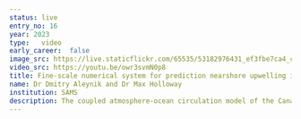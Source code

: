 ```yaml
---
status: live
entry_no: 16
year: 2023
type:   video 
early_career:  false 
image_src: https://live.staticflickr.com/65535/53182976431_ef3fbe7ca4_c_d.jpg
video_src: https://youtu.be/owr3svmN0p8
title: Fine-scale numerical system for prediction nearshore upwelling in Canaria Basin and carbon removal, 3D animation of temperature distribution 
name: Dr Dmitry Aleynik and Dr Max Holloway
institution: SAMS
description: The coupled atmosphere-ocean circulation model of the Canary Current Upwelling System predicts the timing and position of filaments and stripes of colder seawater enriched with higher levels of dissolved nutrients over five days.  The intake seawater pipes are feeding a prototype novel sustainable protein farm located in a desert area near the coast.  An unstructured Finite-Volume Coastal Ocean Model with unprecedented resolution (100m) allows assessment of the dispersion of de-acidified water discharged from shallow basins, where dissolved carbon dioxide is naturally consumed by growing microalgae. The ponds are the size of a football pitch, expected to scale up to 1000ha. Physical oceanographic measurements over different seasons helped to calibrate and then evaluate the accuracy of model predictions. Development of the weather (WRF) and ocean (FVCOM) components of the regional hydrodynamic modelling system, test runs on ARCHER2 HPC and visualization (cooperation with M.Holloway) were supported by Innovate-UK (Agri-SATT grant) and NERC. 
---
```


